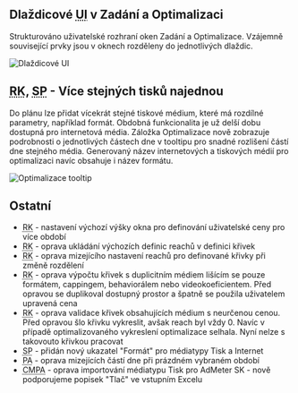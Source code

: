 ﻿---
categories: [fenix]
layout: fenix
---
## Dlaždicové <abbr title="User Interface (Uživatelské rozhraní)">UI</abbr> v Zadání a Optimalizaci

Strukturováno uživatelské rozhraní oken Zadání a Optimalizace. Vzájemně související prvky jsou v oknech rozděleny do jednotlivých dlaždic.

![Dlaždicové UI]({{site.url}}/data/dlazdicove_ui.gif)

## <abbr title="Reachové křivky">RK</abbr>, <abbr title="Strategický plán">SP</abbr> - Více stejných tisků najednou

Do plánu lze přidat vícekrát stejné tiskové médium, které má rozdílné parametry, například formát. Obdobná funkcionalita je už delší dobu dostupná pro internetová média.
Záložka Optimalizace nově zobrazuje podrobnosti o jednotlivých částech dne v tooltipu pro snadné rozlišení částí dne stejného média. Generovaný název internetových a tiskových médií pro optimalizaci navíc obsahuje i název formátu.

![Optimalizace tooltip]({{site.url}}/data/opti_tooltip.png)


## Ostatní
<ul>
	<li><abbr title="Reachové křivky">RK</abbr> - nastavení výchozí výšky okna pro definování uživatelské ceny pro více období</li>
	<li><abbr title="Reachové křivky">RK</abbr> - oprava ukládání výchozích definic reachů v definici křivek</li>
	<li><abbr title="Reachové křivky">RK</abbr> - oprava mizejícího nastavení reachů pro definované křivky při změně rozdělení</li>
	<li><abbr title="Reachové křivky">RK</abbr> - oprava výpočtu křivek s duplicitním médiem lišícím se pouze formátem, cappingem, behaviorálem nebo videokoeficientem. Před opravou se duplikoval dostupný prostor a špatně se použila uživatelem upravená cena</li>
	<li><abbr title="Reachové křivky">RK</abbr> - oprava validace křivek obsahujících médium s neurčenou cenou. Před opravou šlo křivku vykreslit, avšak reach byl vždy 0. Navíc v případě optimalizovaného vykreslení optimalizace selhala. Nyní nelze s takovouto křivkou pracovat</li>
	<li><abbr title="Strategický plán">SP</abbr> - přidán nový ukazatel "Formát" pro médiatypy Tisk a Internet</li>
	<li><abbr title="Postanalýza">PA</abbr> - oprava mizejících částí dne při prázdném vybraném období</li>
	<li><abbr title="Crossmediální postanalýza">CMPA</abbr> - oprava importování médiatypu Tisk pro AdMeter SK - nově podporujeme popisek "Tlač" ve vstupním Excelu</li>	
</ul>
